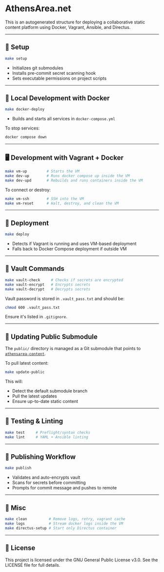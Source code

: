# AthensArea.net

This is an autogenerated structure for deploying a collaborative static content platform using Docker, Vagrant, Ansible, and Directus.

---

## 🔧 Setup

```bash
make setup
```

- Initializes git submodules
- Installs pre-commit secret scanning hook
- Sets executable permissions on project scripts

---

## 🐳 Local Development with Docker

```bash
make docker-deploy
```

- Builds and starts all services in `docker-compose.yml`

To stop services:

```bash
docker compose down
```

---

## 🖥️ Development with Vagrant + Docker

```bash
make vm-up         # Starts the VM
make dev-up        # Runs docker compose up inside the VM
make dev-upd       # Rebuilds and runs containers inside the VM
```

To connect or destroy:

```bash
make vm-ssh        # SSH into the VM
make vm-reset      # Halt, destroy, and clean the VM
```

---

## 🚀 Deployment

```bash
make deploy
```

- Detects if Vagrant is running and uses VM-based deployment
- Falls back to Docker Compose deployment if outside VM

---

## 🔐 Vault Commands

```bash
make vault-check     # Checks if secrets are encrypted
make vault-encrypt   # Encrypts secrets
make vault-decrypt   # Decrypts secrets
```

Vault password is stored in `.vault_pass.txt` and should be:

```bash
chmod 600 .vault_pass.txt
```

Ensure it's listed in `.gitignore`.

---

## 🔄 Updating Public Submodule

The `public/` directory is managed as a Git submodule that points to [`athensarea-content`](https://github.com/waltdundore/athensarea-content).

To pull latest content:

```bash
make update-public
```

This will:

- Detect the default submodule branch
- Pull the latest updates
- Ensure up-to-date static content

---

## 🧪 Testing & Linting

```bash
make test     # Preflight/syntax checks
make lint     # YAML + Ansible linting
```

---

## 🔄 Publishing Workflow

```bash
make publish
```

- Validates and auto-encrypts vault
- Scans for secrets before committing
- Prompts for commit message and pushes to remote

---

## 🧰 Misc

```bash
make clean          # Remove logs, retry, vagrant cache
make logs           # Stream docker logs inside the VM
make directus-setup # Start only Directus container
```

---

## 🪪 License

This project is licensed under the GNU General Public License v3.0. See the LICENSE file for full details.

